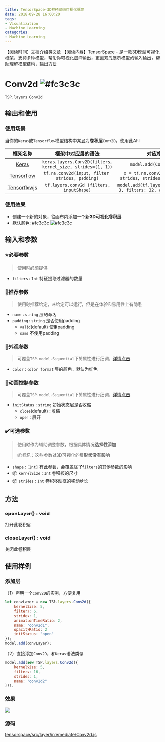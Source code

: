 ```yaml
---
title: TensorSpace-3D神经网络可视化框架
date: 2018-09-28 16:00:20
tags:
- Visualization
- Machine Learning
categories:
- Machine Learning
---
```


【阅读时间】文档介绍类文章
【阅读内容】TensorSpace - 是一款3D模型可视化框架，支持多种模型，帮助你可视化层间输出，更直观的展示模型的输入输出，帮助理解模型结构，输出方法

<!-- more -->

# Conv2d ![#fc3c3c](https://placehold.it/15/fc3c3c/000000?text=+) 

`TSP.layers.Conv2d` 

## 输出和使用

### 使用场景
当你的`Keras`或`Tensorflow`模型结构中某层为**卷积层**`Conv2D`，使用此API

|                           框架名称                           |                      框架中对应层的语法                      |                       对应框架的代码段                       |
| :----------------------------------------------------------: | :----------------------------------------------------------: | :----------------------------------------------------------: |
|       [Keras](https://keras.io/layers/convolutional/)        | ```keras.layers.Conv2D(filters, kernel_size, strides=(1, 1))``` |             ```model.add(Conv2D(32, (3, 3)))```              |
| [Tensorflow](https://www.tensorflow.org/api_docs/python/tf/nn/conv2d) |     ```tf.nn.conv2d(input, filter, strides, padding)```      | ```x = tf.nn.conv2d(x, W, strides=[1, strides, strides, 1], padding='SAME')``` |
| [Tensorflowjs](https://js.tensorflow.org/api/0.13.0/#layers.conv2d) |         ```tf.layers.conv2d (filters, inputShape)```         | ```model.add(tf.layers.conv2d({kernelSize: 3, filters: 32, activation: 'relu'}));``` |

### 使用效果
- 创建一个新的对象，往画布内添加一个新**3D可视化卷积层**
- 默认颜色: #fc3c3c  ![#fc3c3c](https://placehold.it/15/fc3c3c/000000?text=+) 

## 输入和参数

### :star:必要参数

> 使用时必须提供

- `filters` : `Int` 特征提取过滤器的数量

### :hammer:推荐参数

> 使用时推荐给定，未给定可以运行，但是在体验和易用性上有隐患

- `name` : `string` 层的命名
- `padding` : `string` 是否使用padding
  - `valid`(default) 使用padding 
  - `same` 不使用padding 

### :art:外观参数

> 可覆盖`TSP.model.Sequential`下的属性进行细调，[详情点击]()

- `color` : `color format` 层的颜色，默认为红色

### :cinema:动画控制参数

> 可覆盖`TSP.model.Sequential`下的属性进行细调，[详情点击]()

- `initStatus` : `string` 初始状态层是否收缩
  - `close`(default) : 收缩
  - `open` : 展开

### :heavy_check_mark:可选参数

> 使用时作为辅助调整参数，根据具体情况**选择性添加**
>
> :package:标记：这些参数对3D可视化的层**形状没有影响**

- `shape` : `[Int]` 有此参数，会覆盖除了`filters`的其他参数的影响
- :package: `kernelSize` : `Int` 卷积核的尺寸
- :package: `strides` : `Int` 卷积移动框的移动步长

## 方法

### openLayer() : void

打开此卷积层

### closeLayer() : void

关闭此卷积层

## 使用样例

### 添加层

（1）声明一个`Conv2D`的实例，方便复用

```javascript
let convLayer = new TSP.layers.Conv2d({
    kernelSize: 5,
    filters: 6,
    strides: 1,
    animationTimeRatio: 2,
    name: "conv2d1",
    opacityRatio: 2
    initStatus: "open"
});
model.add(convLayer);
```

（2）直接添加`Conv2D`，和`Keras`语法类似

```javascript
model.add(new TSP.layers.Conv2d({
    kernelSize: 5,
    filters: 16,
    strides: 1,
    name: "conv2d2"
}));
```

### 效果

![](https://github.com/zchholmes/tsp_image/blob/master/Document/Conv2D.png)

### 源码
[tensorspace/src/layer/intemediate/Conv2d.js](https://github.com/syt123450/tensorspace/blob/master/src/layer/intemediate/Conv2d.js)